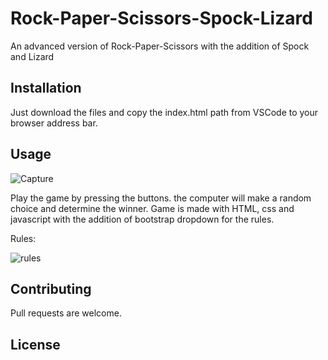 # Rock-Paper-Scissors-Spock-Lizard

An advanced version of Rock-Paper-Scissors with the addition of Spock and Lizard

## Installation

Just download the files and copy the index.html path from VSCode to your browser address bar.


## Usage


![Capture](https://user-images.githubusercontent.com/119517554/224560980-a5852a75-6577-4005-9538-0a70a99e6851.PNG)


Play the game by pressing the buttons. the computer will make a random choice and determine the winner.
Game is made with HTML, css and javascript with the addition of bootstrap dropdown  for the rules.


Rules:


![rules](https://user-images.githubusercontent.com/119517554/224560990-26918a16-5329-4f22-9956-37e886704c99.jpg)



## Contributing

Pull requests are welcome.



## License

